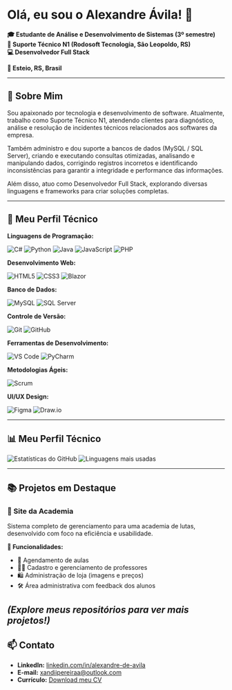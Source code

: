 # Olá, eu sou o Alexandre Ávila! 👋

**🎓 Estudante de Análise e Desenvolvimento de Sistemas (3º semestre)**  
**💼 Suporte Técnico N1 (Rodosoft Tecnologia, São Leopoldo, RS)**  
**💻 Desenvolvedor Full Stack**  

**📍 Esteio, RS, Brasil**

---

## 🚀 Sobre Mim

Sou apaixonado por tecnologia e desenvolvimento de software. Atualmente, trabalho como Suporte Técnico N1, atendendo clientes para diagnóstico, análise e resolução de incidentes técnicos relacionados aos softwares da empresa. 

Também administro e dou suporte a bancos de dados (MySQL / SQL Server), criando e executando consultas otimizadas, analisando e manipulando dados, corrigindo registros incorretos e identificando inconsistências para garantir a integridade e performance das informações.

Além disso, atuo como Desenvolvedor Full Stack, explorando diversas linguagens e frameworks para criar soluções completas.

---


## 🧠 Meu Perfil Técnico

**Linguagens de Programação:**

![C#](https://img.shields.io/badge/C%23-239120?style=flat&logo=c-sharp&logoColor=white)
![Python](https://img.shields.io/badge/Python-3776AB?style=flat&logo=python&logoColor=white)
![Java](https://img.shields.io/badge/Java-007396?style=flat&logo=java&logoColor=white)
![JavaScript](https://img.shields.io/badge/JavaScript-F7DF1E?style=flat&logo=javascript&logoColor=black)
![PHP](https://img.shields.io/badge/PHP-777BB4?style=flat&logo=php&logoColor=white)


**Desenvolvimento Web:**

![HTML5](https://img.shields.io/badge/HTML5-E34F26?style=flat&logo=html5&logoColor=white)
![CSS3](https://img.shields.io/badge/CSS3-1572B6?style=flat&logo=css3&logoColor=white)
![Blazor](https://img.shields.io/badge/Blazor-512BD4?style=flat&logo=blazor&logoColor=white)

**Banco de Dados:**

![MySQL](https://img.shields.io/badge/MySQL-4479A1?style=flat&logo=mysql&logoColor=white)
![SQL Server](https://img.shields.io/badge/SQL%20Server-CC2927?style=flat&logo=microsoft-sql-server&logoColor=white)

**Controle de Versão:**

![Git](https://img.shields.io/badge/Git-F05032?style=flat&logo=git&logoColor=white)
![GitHub](https://img.shields.io/badge/GitHub-181717?style=flat&logo=github&logoColor=white)

**Ferramentas de Desenvolvimento:**

![VS Code](https://img.shields.io/badge/VS%20Code-007ACC?style=flat&logo=visual-studio-code&logoColor=white)
![PyCharm](https://img.shields.io/badge/PyCharm-000000?style=flat&logo=pycharm&logoColor=white)

**Metodologias Ágeis:**

![Scrum](https://img.shields.io/badge/Scrum-6DB33F?style=flat&logo=scrumalliance&logoColor=white)

**UI/UX Design:**

![Figma](https://img.shields.io/badge/Figma-F24E1E?style=flat&logo=figma&logoColor=white)
![Draw.io](https://img.shields.io/badge/Draw.io-FF9900?style=flat&logo=draw.io&logoColor=white)


---

## 📊 Meu Perfil Técnico

![Estatísticas do GitHub](https://github-readme-stats.vercel.app/api?username=Xandi-avila&show_icons=true&theme=dark)
![Linguagens mais usadas](https://github-readme-stats.vercel.app/api/top-langs/?username=Xandi-avila&layout=compact&theme=dark)


---

## 📚 Projetos em Destaque

### 🥋 Site da Academia

Sistema completo de gerenciamento para uma academia de lutas, desenvolvido com foco na eficiência e usabilidade.

**🔧 Funcionalidades:**

- 📅 Agendamento de aulas
- 👨‍🏫 Cadastro e gerenciamento de professores
- 🛍️ Administração de loja (imagens e preços)
- 🛠️ Área administrativa com feedback dos alunos

*(Explore meus repositórios para ver mais projetos!)*
---

## 📫 Contato

- **LinkedIn:** [linkedin.com/in/alexandre-de-avila](https://www.linkedin.com/in/alexandre-de-avila/)
- **E-mail:** [xandiipereiraa@outlook.com](mailto:xandiipereiraa@outlook.com)
- **Currículo:** [Download meu CV](https://raw.githubusercontent.com/Xandi-avila/Xandi-avila/main/Curriculo%20Alexandre%20avila%20pereira.pdf)

